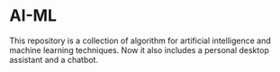 # AI-ML
This repository is a collection of algorithm for artificial intelligence and machine learning techniques.
Now it also includes a personal desktop assistant and a chatbot.
